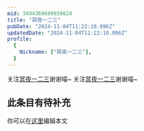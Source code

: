 ```yaml
---
mid: 3494369699039624
title: "冥夜一二三"
pubDate: "2024-11-04T11:22:10.096Z"
updatedDate: "2024-11-04T11:22:10.096Z"
profile:
  {
    Nickname: ["冥夜一二三"],
  }
---
```


关注[冥夜一二三](https://space.bilibili.com/3494369699039624)谢谢喵~ 关注[冥夜一二三](https://space.bilibili.com/3494369699039624)谢谢喵~

## 此条目有待补充
你可以在[这里](https://github.com/Yuhanawa/VTuber.ICU-Content/edit/master/v/冥夜一二三/index.md)编辑本文
